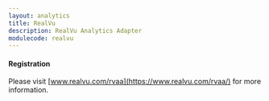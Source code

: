 ```yaml
---
layout: analytics
title: RealVu
description: RealVu Analytics Adapter
modulecode: realvu
---
```


#### Registration

Please visit [www.realvu.com/rvaa](https://www.realvu.com/rvaa/) for more information.
